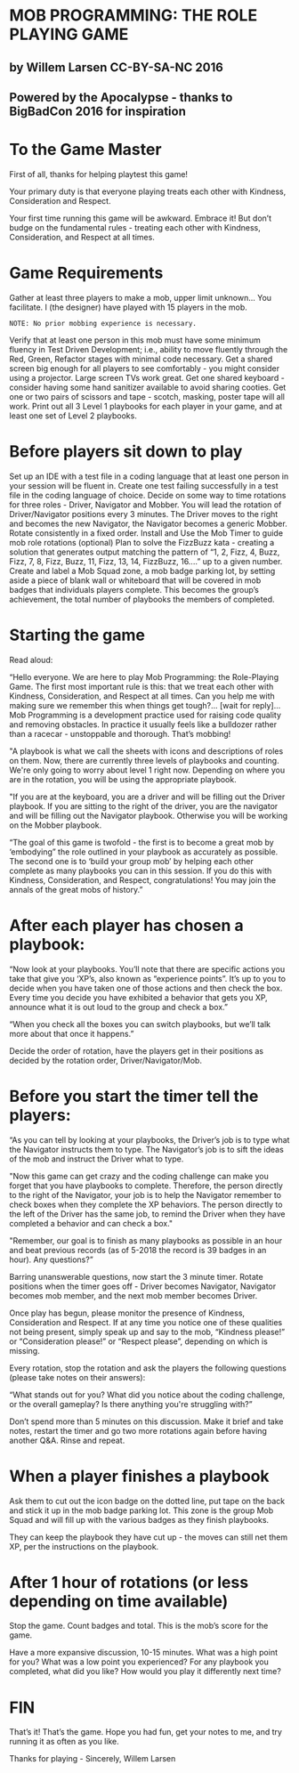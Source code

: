 # MOB PROGRAMMING: THE ROLE PLAYING GAME 
## by Willem Larsen CC-BY-SA-NC 2016 
## Powered by the Apocalypse - thanks to BigBadCon 2016 for inspiration

# To the Game Master

First of all, thanks for helping playtest this game! 

Your primary duty is that everyone playing treats each other with Kindness, Consideration and Respect.

Your first time running this game will be awkward. Embrace it! But don’t budge on the fundamental rules - treating each other with Kindness, Consideration, and Respect at all times.

# Game Requirements

Gather at least three players to make a mob, upper limit unknown... You facilitate. I (the designer) have played with 15 players in the mob.

    NOTE: No prior mobbing experience is necessary.
Verify that at least one person in this mob must have some minimum fluency in Test Driven Development; i.e., ability to move fluently through the Red, Green, Refactor stages with minimal code necessary.
Get a shared screen big enough for all players to see comfortably - you might consider using a projector. Large screen TVs work great.
Get one shared keyboard - consider having some hand sanitizer available to avoid sharing cooties.
Get one or two pairs of scissors and tape - scotch, masking, poster tape will all work.
Print out all 3 Level 1 playbooks for each player in your game, and at least one set of Level 2 playbooks.

# Before players sit down to play

Set up an IDE with a test file in a coding language that at least one person in your session will be fluent in. 
Create one test failing successfully in a test file in the coding language of choice.
Decide on some way to time rotations for three roles - Driver, Navigator and Mobber.  You will lead the rotation of Driver/Navigator positions every 3 minutes. The Driver moves to the right and becomes the new Navigator, the Navigator becomes a generic Mobber. Rotate consistently in a fixed order. 
Install and Use the Mob Timer to guide mob role rotations (optional)
Plan to solve the FizzBuzz kata - creating a solution that generates output matching the pattern of “1, 2, Fizz, 4, Buzz, Fizz, 7, 8, Fizz, Buzz, 11, Fizz, 13, 14, FizzBuzz, 16....” up to a given number.
Create and label a Mob Squad zone, a mob badge parking lot, by setting aside a piece of blank wall or whiteboard that will be covered in mob badges that individuals players complete. This becomes the group’s achievement, the total number of playbooks the members of completed.

# Starting the game

Read aloud: 

“Hello everyone. We are here to play Mob Programming: the Role-Playing Game. The first most important rule is this: that we treat each other with Kindness, Consideration, and Respect at all times. Can you help me with making sure we remember this when things get tough?... [wait for reply]... Mob Programming is a development practice used for raising code quality and removing obstacles. In practice it usually feels like a bulldozer rather than a racecar - unstoppable and thorough. That’s mobbing!

"A playbook is what we call the sheets with icons and descriptions of roles on them. Now, there are currently three levels of playbooks and counting. We're only going to worry about level 1 right now. Depending on where you are in the rotation, you will be using the appropriate playbook. 

"If you are at the keyboard, you are a driver and will be filling out the Driver playbook. If you are sitting to the right of the driver, you are the navigator and will be filling out the Navigator playbook. Otherwise you will be working on the Mobber playbook.

“The goal of this game is twofold - the first is to become a great mob by ‘embodying” the role outlined in your playbook as accurately as possible. The second one is to ‘build your group mob’ by helping each other complete as many playbooks you can in this session. If you do this with Kindness, Consideration, and Respect, congratulations! You may join the annals of the great mobs of history.”

# After each player has chosen a playbook: 

“Now look at your playbooks. You’ll note that there are specific actions you take that give you ‘XP’s, also known as “experience points”. It’s up to you to decide when you have taken one of those actions and then check the box. Every time you decide you have exhibited a behavior that gets you XP, announce what it is out loud to the group and check a box.”

“When you check all the boxes you can switch playbooks, but we’ll talk more about that once it happens.”

Decide the order of rotation, have the players get in their positions as decided by the rotation order, Driver/Navigator/Mob. 
# Before you start the timer tell the players:

“As you can tell by looking at your playbooks, the Driver’s job is to type what the Navigator instructs them to type. The Navigator’s job is to sift the ideas of the mob and instruct the Driver what to type.

"Now this game can get crazy and the coding challenge can make you forget that you have playbooks to complete. Therefore, the person directly to the right of the Navigator, your job is to help the Navigator remember to check boxes when they complete the XP behaviors. The person directly to the left of the Driver has the same job, to remind the Driver when they have completed a behavior and can check a box."

"Remember, our goal is to finish as many playbooks as possible in an hour and beat previous records (as of 5-2018 the record is 39 badges in an hour). Any questions?”

Barring unanswerable questions, now start the 3 minute timer. Rotate positions when the timer goes off - Driver becomes Navigator, Navigator becomes mob member, and the next mob member becomes Driver.

Once play has begun, please monitor the presence of Kindness, Consideration and Respect. If at any time you notice one of these qualities not being present, simply speak up and say to the mob, “Kindness please!” or “Consideration please!” or “Respect please”, depending on which is missing.

Every rotation, stop the rotation and ask the players the following questions  (please take notes on their answers):

“What stands out for you? What did you notice about the coding challenge, or the overall gameplay? Is there anything you're struggling with?”

Don’t spend more than 5 minutes on this discussion. Make it brief and take notes, restart the timer and go two more rotations again before having another Q&A. Rinse and repeat.

# When a player finishes a playbook

Ask them to cut out the icon badge on the dotted line, put tape on the back and stick it up in the mob badge parking lot. This zone is the group Mob Squad and will fill up with the various badges as they finish playbooks.

They can keep the playbook they have cut up - the moves can still net them XP, per the instructions on the playbook.

# After 1 hour of rotations (or less depending on time available)

Stop the game. Count badges and total. This is the mob’s score for the game.

Have a more expansive discussion, 10-15 minutes. What was a high point for you? What was a low point you experienced? For any playbook you completed, what did you like? How would you play it differently next time? 

# FIN

That’s it! That’s the game. Hope you had fun, get your notes to me, and try running it as often as you like.

Thanks for playing - Sincerely, Willem Larsen



 





